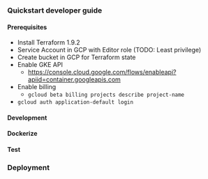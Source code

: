 ### Quickstart developer guide

#### Prerequisites
  - Install Terraform 1.9.2
  - Service Account in GCP with Editor role (TODO: Least privilege)
  - Create bucket in GCP for Terraform state
  - Enable GKE API
    - https://console.cloud.google.com/flows/enableapi?apiid=container.googleapis.com
  - Enable billing
    - `gcloud beta billing projects describe project-name`
  - `gcloud auth application-default login`

#### Development

#### Dockerize

#### Test

### Deployment

